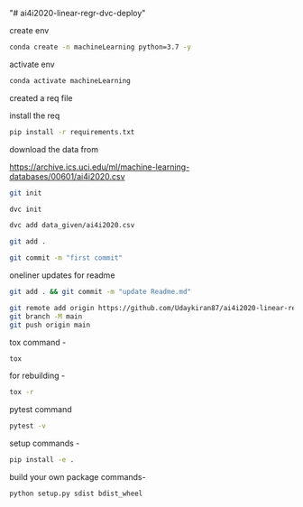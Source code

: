 "# ai4i2020-linear-regr-dvc-deploy" 

create env 

```bash
conda create -n machineLearning python=3.7 -y
```

activate env
```bash
conda activate machineLearning
```

created a req file

install the req
```bash
pip install -r requirements.txt
```
download the data from 

https://archive.ics.uci.edu/ml/machine-learning-databases/00601/ai4i2020.csv

```bash
git init
```
```bash
dvc init 
```
```bash
dvc add data_given/ai4i2020.csv
```
```bash
git add .
```
```bash
git commit -m "first commit"
```

oneliner updates  for readme

```bash
git add . && git commit -m "update Readme.md"
```
```bash
git remote add origin https://github.com/Udaykiran87/ai4i2020-linear-regr-dvc-deploy.git
git branch -M main
git push origin main
```

tox command -
```bash
tox
```
for rebuilding -
```bash
tox -r 
```
pytest command
```bash
pytest -v
```

setup commands -
```bash
pip install -e . 
```

build your own package commands- 
```bash
python setup.py sdist bdist_wheel
```
